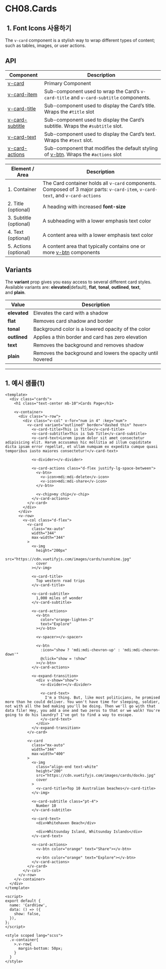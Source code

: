# CH08.Cards

  

  

  

##  1. Font Icons 사용하기

  

The `v-card` component is a stylish way to wrap different types of content; such as tables, images, or user actions.

  

  

## API

| Component | Description |
| --- | --- |
| [v-card](https://vuetifyjs.com/en/api/v-card/) | Primary Component |
| [v-card-item](https://vuetifyjs.com/en/api/v-card-item/) | Sub-component used to wrap the Card’s `v-card-title` and `v-card-subtitle` components. |
| [v-card-title](https://vuetifyjs.com/en/api/v-card-title/) | Sub-component used to display the Card’s title. Wraps the `#title` slot |
| [v-card-subtitle](https://vuetifyjs.com/en/api/v-card-subtitle/) | Sub-component used to display the Card’s subtitle. Wraps the `#subtitle` slot. |
| [v-card-text](https://vuetifyjs.com/en/api/v-card-text/) | Sub-component used to display the Card’s text. Wraps the `#text` slot. |
| [v-card-actions](https://vuetifyjs.com/en/api/v-card-actions/) | Sub-component that modifies the default styling of [v-btn](https://vuetifyjs.com/en/components/buttons/). Wraps the `#actions` slot |

  

| Element / Area | Description |
| --- | --- |
| 1\. Container | The Card container holds all `v-card` components. Composed of 3 major parts: `v-card-item`, `v-card-text`, and `v-card-actions` |
| 2\. Title (optional) | A heading with increased **font-size** |
| 3\. Subtitle (optional) | A subheading with a lower emphasis text color |
| 4\. Text (optional) | A content area with a lower emphasis text color |
| 5\. Actions (optional) | A content area that typically contains one or more [v-btn](https://vuetifyjs.com/en/components/buttons/) components |

  

  

## Variants

  

The **variant** prop gives you easy access to several different card styles. Available variants are: **elevated**(default), **flat**, **tonal**, **outlined**, **text**, and **plain**.

| Value | Description |
| --- | --- |
| **elevated** | Elevates the card with a shadow |
| **flat** | Removes card shadow and border |
| **tonal** | Background color is a lowered opacity of the color |
| **outlined** | Applies a thin border and card has zero elevation |
| **text** | Removes the background and removes shadow |
| **plain** | Removes the background and lowers the opacity until hovered |

  

  

  

  

* * *

  

  

## 1\. 예시 샘플(1)

  

```
<template>
  <div class="cards">
    <h1 class="text-center mb-10">Cards Page</h1>

    <v-container>
      <div class="v-row">
        <div class="v-col" v-for="num in 4" :key="num">
          <v-card variant="outlined" border="dashed thin" hover>
            <v-card-title>This is Title</v-card-title>
            <v-card-subtitle>This is Sub Title</v-card-subtitle>
            <v-card-text>Lorem ipsum dolor sit amet consectetur adipisicing elit. Harum accusamus hic mollitia ad illum cupiditate dicta ipsam error repellat, et ullam numquam ex expedita cumque quasi temporibus iusto maiores consectetur!</v-card-text>

            <v-divider></v-divider>

            <v-card-actions class="d-flex justify-lg-space-between">
              <v-btn>
                <v-icon>mdi:mdi-delete</v-icon>
                <v-icon>mdi:mdi-share</v-icon>
              </v-btn>

              <v-chip>my chip</v-chip>
            </v-card-actions>
          </v-card>
        </div>
      </div>
      <v-row>
        <v-col class="d-flex">
          <v-card
            class="mx-auto"
            width="344"
            max-width="344"
          >
            <v-img
              height="200px"
              src="https://cdn.vuetifyjs.com/images/cards/sunshine.jpg"
              cover
            ></v-img>

            <v-card-title>
              Top western road trips
            </v-card-title>

            <v-card-subtitle>
              1,000 miles of wonder
            </v-card-subtitle>

            <v-card-actions>
              <v-btn
                color="orange-lighten-2"
                text="Explore"
              ></v-btn>

              <v-spacer></v-spacer>

              <v-btn
                :icon="show ? 'mdi:mdi-chevron-up' : 'mdi:mdi-chevron-down'"
                @click="show = !show"
              ></v-btn>
            </v-card-actions>

            <v-expand-transition>
              <div v-show="show">
                <v-divider></v-divider>

                <v-card-text>
                  I'm a thing. But, like most politicians, he promised more than he could deliver. You won't have time for sleeping, soldier, not with all the bed making you'll be doing. Then we'll go with that data file! Hey, you add a one and two zeros to that or we walk! You're going to do his laundry? I've got to find a way to escape.
                </v-card-text>
              </div>
            </v-expand-transition>
          </v-card>

          <v-card
            class="mx-auto"
            width="344"
            max-width="400"
          >
            <v-img
              class="align-end text-white"
              height="200"
              src="https://cdn.vuetifyjs.com/images/cards/docks.jpg"
              cover
            >
              <v-card-title>Top 10 Australian beaches</v-card-title>
            </v-img>

            <v-card-subtitle class="pt-4">
              Number 10
            </v-card-subtitle>

            <v-card-text>
              <div>Whitehaven Beach</div>

              <div>Whitsunday Island, Whitsunday Islands</div>
            </v-card-text>

            <v-card-actions>
              <v-btn color="orange" text="Share"></v-btn>

              <v-btn color="orange" text="Explore"></v-btn>
            </v-card-actions>
          </v-card>
        </v-col>
      </v-row>
    </v-container>
  </div>
</template>

<script>
export default {
  name: 'CardView',
  data: () => ({
    show: false,
  }),
};
</script>

<style scoped lang="scss">
  .v-container{
    >.v-row{
      margin-bottom: 50px;
    }
  }
</style>
```